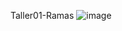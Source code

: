 Taller01-Ramas
![image](https://github.com/Cykes07/Taller01-Ramas/assets/146979603/d97efee7-e415-494c-a252-4f7f32f0ff8a)